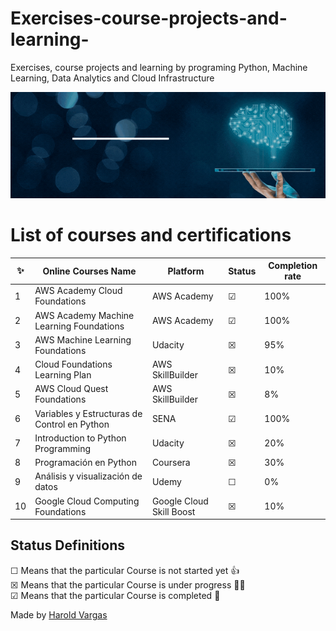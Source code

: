 # Exercises-course-projects-and-learning-
Exercises, course projects and learning by programing Python, Machine Learning, Data Analytics and Cloud Infrastructure 


![Banner](https://github.com/hvargasc/Exercises-course-projects-and-learning-/blob/main/BannerGit.gif)

# List of courses and certifications
✨| Online Courses Name | Platform | Status | Completion rate
--- | ---| ---| ---| ---
1 | AWS Academy Cloud Foundations | AWS Academy | &#9745; | 100%
2 | AWS Academy Machine Learning Foundations | AWS Academy | &#9745; | 100%
3 | AWS Machine Learning Foundations | Udacity |  &#9746; | 95%
4 | Cloud Foundations Learning Plan | AWS SkillBuilder | &#9746; | 10%
5 | AWS Cloud Quest Foundations | AWS SkillBuilder | &#9746; | 8%
6 | Variables y Estructuras de Control en Python | SENA |  &#9745; | 100%
7 | Introduction to Python Programming | Udacity |  &#9746; | 20%
8 | Programación en Python | Coursera | &#9746; | 30%
9 | Análisis y visualización de datos | Udemy |  &#9744; | 0%
10 | Google Cloud Computing Foundations | Google Cloud Skill Boost | &#9746; | 10%

## Status Definitions
 &#9744; Means that the particular Course is not started yet 👍 <br>
 &#9746; Means that the particular Course is under progress 👨‍💻 <br>
 &#9745; Means that the particular Course is completed 🎉
 
 Made by [Harold Vargas](https://github.com/hvargasc)

 
